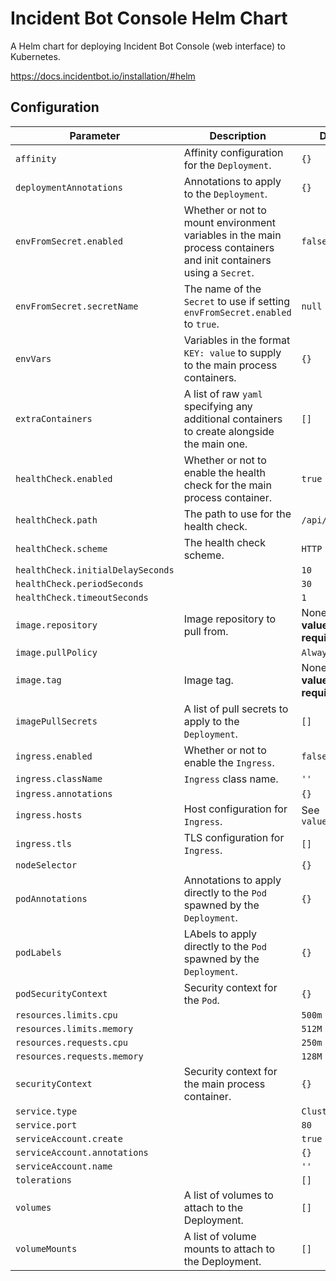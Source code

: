 # Incident Bot Console Helm Chart

A Helm chart for deploying Incident Bot Console (web interface) to Kubernetes.

https://docs.incidentbot.io/installation/#helm

## Configuration

| Parameter                         | Description                                                                                                        | Default                            |
| --------------------------------- | ------------------------------------------------------------------------------------------------------------------ | ---------------------------------- |
| `affinity`                        | Affinity configuration for the `Deployment`.                                                                       | `{}`                               |
| `deploymentAnnotations`           | Annotations to apply to the `Deployment`.                                                                          | `{}`                               |
| `envFromSecret.enabled`           | Whether or not to mount environment variables in the main process containers and init containers using a `Secret`. | `false`                            |
| `envFromSecret.secretName`        | The name of the `Secret` to use if setting `envFromSecret.enabled` to `true`.                                      | `null`                             |
| `envVars`                         | Variables in the format `KEY: value` to supply to the main process containers.                                     | `{}`                               |
| `extraContainers`                 | A list of raw `yaml` specifying any additional containers to create alongside the main one.                        | `[]`                               |
| `healthCheck.enabled`             | Whether or not to enable the health check for the main process container.                                          | `true`                             |
| `healthCheck.path`                | The path to use for the health check.                                                                              | `/api/v1/health`                   |
| `healthCheck.scheme`              | The health check scheme.                                                                                           | `HTTP`                             |
| `healthCheck.initialDelaySeconds` |                                                                                                                    | `10`                               |
| `healthCheck.periodSeconds`       |                                                                                                                    | `30`                               |
| `healthCheck.timeoutSeconds`      |                                                                                                                    | `1`                                |
| `image.repository`                | Image repository to pull from.                                                                                     | None = **This value is required.** |
| `image.pullPolicy`                |                                                                                                                    | `Always`                           |
| `image.tag`                       | Image tag.                                                                                                         | None = **This value is required.** |
| `imagePullSecrets`                | A list of pull secrets to apply to the `Deployment`.                                                               | `[]`                               |
| `ingress.enabled`                 | Whether or not to enable the `Ingress`.                                                                            | `false`                            |
| `ingress.className`               | `Ingress` class name.                                                                                              | `''`                               |
| `ingress.annotations`             |                                                                                                                    | `{}`                               |
| `ingress.hosts`                   | Host configuration for `Ingress`.                                                                                  | See `values.yaml`                  |
| `ingress.tls`                     | TLS configuration for `Ingress`.                                                                                   | `[]`                               |
| `nodeSelector`                    |                                                                                                                    | `{}`                               |
| `podAnnotations`                  | Annotations to apply directly to the `Pod` spawned by the `Deployment`.                                            | `{}`                               |
| `podLabels`                       | LAbels to apply directly to the `Pod` spawned by the `Deployment`.                                                 | `{}`                               |
| `podSecurityContext`              | Security context for the `Pod`.                                                                                    | `{}`                               |
| `resources.limits.cpu`            |                                                                                                                    | `500m`                             |
| `resources.limits.memory`         |                                                                                                                    | `512M`                             |
| `resources.requests.cpu`          |                                                                                                                    | `250m`                             |
| `resources.requests.memory`       |                                                                                                                    | `128M`                             |
| `securityContext`                 | Security context for the main process container.                                                                   | `{}`                               |
| `service.type`                    |                                                                                                                    | `ClusterIP`                        |
| `service.port`                    |                                                                                                                    | `80`                               |
| `serviceAccount.create`           |                                                                                                                    | `true`                             |
| `serviceAccount.annotations`      |                                                                                                                    | `{}`                               |
| `serviceAccount.name`             |                                                                                                                    | `''`                               |
| `tolerations`                     |                                                                                                                    | `[]`                               |
| `volumes`                         | A list of volumes to attach to the Deployment.                                                                     | `[]`                               |
| `volumeMounts`                    | A list of volume mounts to attach to the Deployment.                                                               | `[]`                               |
